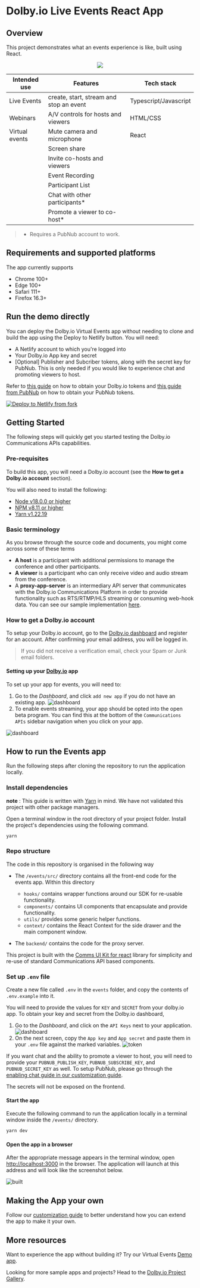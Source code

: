 # Dolby.io Live Events React App

## Overview

This project demonstrates what an events experience is like, built using React.

<p align="center">
    <img src="./events/documentation/banner.jpg" />
</p>

| Intended use   | Features                                | Tech stack            |
| -------------- | --------------------------------------- | --------------------- |
| Live Events    | create, start, stream and stop an event | Typescript/Javascript |
| Webinars       | A/V controls for hosts and viewers      | HTML/CSS              |
| Virtual events | Mute camera and microphone              | React                 |
|                | Screen share                            |                       |
|                | Invite co-hosts and viewers             |                       |
|                | Event Recording                         |                       |
|                | Participant List                        |                       |
|                | Chat with other participants*           |                       |
|                | Promote a viewer to co-host*            |                       |

> * Requires a PubNub account to work.

## Requirements and supported platforms

The app currently supports

* Chrome 100+
* Edge 100+
* Safari 111+
* Firefox 16.3+

## Run the demo directly

You can deploy the Dolby.io Virtual Events app without needing to clone and build the app using the Deploy to Netlify button. You will need:

* A Netlify account to which you're logged into
* Your Dolby.io App key and secret
* [Optional] Publisher and Subcriber tokens, along with the secret key for PubNub. This is only needed if you would like to experience chat and promoting viewers to host.

Refer to [this guide](#how-to-get-a-dolbyio-account) on how to obtain your Dolby.io tokens and [this guide from PubNub](https://www.pubnub.com/tutorials/javascript-sdk-chat-app/?step=set-up-environment) on how to obtain your PubNub tokens.

[![Deploy to Netlify from fork](https://www.netlify.com/img/deploy/button.svg)](https://app.netlify.com/start/deploy?repository=https://github.com/dolbyio-samples/comms-app-react-events)

## Getting Started

The following steps will quickly get you started testing the Dolby.io Communications APIs capabilities.

### Pre-requisites

To build this app, you will need a Dolby.io account (see the **How to get a Dolby.io account** section).

You will also need to install the following:

* [Node v18.0.0 or higher](https://nodejs.org/en/download)
* [NPM v8.11 or higher](https://docs.npmjs.com/downloading-and-installing-node-js-and-npm)
* [Yarn v1.22.19](https://classic.yarnpkg.com/lang/en/docs/install/#mac-stable)

### Basic terminology

As you browse through the source code and documents, you might come across some of these terms

* **A host** is a participant with additional permissions to manage the conference and other participants.
* **A viewer** is a participant who can only receive video and audio stream from the conference.
* A **proxy-app-server** is an intermediary API server that communicates with the Dolby.io Communications Platform in order to provide functionality such as RTS/RTMP/HLS streaming or consuming web-hook data. You can see our sample implementation [here](./backend).

### How to get a Dolby.io account

To setup your Dolby.io account, go to the [Dolby.io dashboard](https://dolby.io) and register for an account. After confirming your email address, you will be logged in.

> If you did not receive a verification email, check your Spam or Junk email folders.

#### Setting up your [Dolby.io](https://dashboard.dolby.io) app

To set up your app for events, you will need to:

1. Go to the _Dashboard_, and click `add new app` if you do not have an existing app. ![dashboard](events/documentation//dashboard-events.png)
2. To enable events streaming, your app should be opted into the open beta program. You can find this at the bottom of the `Communications APIs` sidebar navigation when you click on your app.

 ![dashboard](events/documentation/open-beta.png)

## How to run the Events app

Run the following steps after cloning the repository to run the application locally.

### Install dependencies

**note** : This guide is written with [Yarn](https://yarnpkg.com/) in mind. We have not validated this project with other package managers.

Open a terminal window in the root directory of your project folder. Install the project's dependencies using the following command.

```bash
yarn
```

### Repo structure

The code in this repository is organised in the following way

* The `/events/src/` directory contains all the front-end code for the events app. Within this directory
  * `hooks/` contains wrapper functions around our SDK for re-usable functionality.
  * `components/` contains UI components that encapsulate and provide functionality.
  * `utils/` provides some generic helper functions.
  * `context/` contains the React Context for the side drawer and the main component window.

* The `backend/` contains the code for the proxy server.

This project is built with the [Comms UI Kit for react](https://github.com/dolbyio/comms-uikit-react) library for simplicity and re-use of standard Communications API based components.

### Set up `.env` file

Create a new file called `.env` in the `events` folder, and copy the contents of `.env.example` into it.

You will need to provide the values for `KEY` and `SECRET` from your dolby.io app. To obtain your key and secret from the Dolby.io dashboard,

1. Go to the _Dashboard_, and click on the `API Keys` next to your application.
   ![dashboard](events/documentation/dashboard.png)
2. On the next screen, copy the `App key` and `App secret` and paste them in your `.env` file against the marked variables.
   ![token](events/documentation/client_access_token.png)

If you want chat and the ability to promote a viewer to host, you will need to provide your `PUBNUB_PUBLISH_KEY`, `PUBNUB_SUBSCRIBE_KEY`, and `PUBNUB_SECRET_KEY` as well. To setup PubNub, please go through the [enabling chat guide in our customization guide](customization.md/#enabling-chat-and-promoting-a-viewer-to-co-host).

The secrets will not be exposed on the frontend.

#### Start the app

Execute the following command to run the application locally in a terminal window inside the `/events/` directory.

```bash
yarn dev
```

#### Open the app in a browser

After the appropriate message appears in the terminal window, open <http://localhost:3000> in the browser. The application will launch at this address and will look like the screenshot below.

![built](events/documentation/home.png)

## Making the App your own

Follow our [customization guide](./customization.md) to better understand how you can extend the app to make it your own.

## More resources

Want to experience the app without building it? Try our Virtual Events [Demo app](https://events.experience.dolby.io).

Looking for more sample apps and projects? Head to the [Dolby.io Project Gallery](https://dolby.io/project-gallery/).

